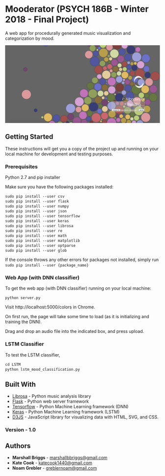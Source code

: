 # Mooderator (PSYCH 186B - Winter 2018 - Final Project)

A web app for procedurally generated music visualization and categorization by mood.

![Mooderator](./etc/idle.png)

## Getting Started

These instructions will get you a copy of the project up and running on your local machine for development and testing purposes.

### Prerequisites

Python 2.7 and pip installer

Make sure you have the following packages installed:

```
sudo pip install --user csv
sudo pip install --user flask
sudo pip install --user numpy
sudo pip install --user json
sudo pip install --user tensorflow
sudo pip install --user keras
sudo pip install --user librosa
sudo pip install --user re
sudo pip install --user math
sudo pip install --user matplotlib
sudo pip install --user optparse
sudo pip install --user glob
```

If the console throws any other errors for packages not installed, simply run `sudo pip install --user {package_name}`

### Web App (with DNN classifier)

To get the web app (with DNN classifier) running on your local machine:

```
python server.py
```

Visit http://localhost:5000/colors in Chrome. 

On first run, the page will take some time to load (as it is initializing and training the DNN).

Drag and drop an audio file into the indicated box, and press upload. 

### LSTM Classifier

To test the LSTM classifier,

```
cd LSTM
python lstm_mood_classification.py
```


## Built With

* [Librosa](https://github.com/librosa/librosa/) - Python music analysis library
* [Flask](http://flask.pocoo.org/docs/0.12/) - Python web server framework
* [Tensorflow](https://www.tensorflow.org/api_docs/python/) - Python Machine Learning framework (DNN)
* [Keras](https://keras.io/layers/recurrent/) - Python Machine Learning framework (LSTM)
* [D3JS](https://github.com/d3/d3/wiki/Gallery/) - JavaScript library for visualizing data with HTML, SVG, and CSS.

### Version - 1.0

## Authors

* **Marshall Briggs** - marshallbbriggs@gmail.com
* **Kate Cook** - katecook1440@gmail.com
* **Noam Grebler** - greblernoam@gmail.com

